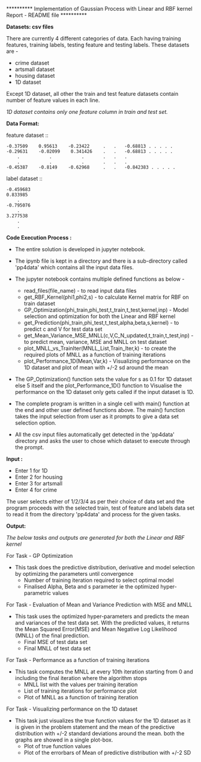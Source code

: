 
**********  Implementation of Gaussian Process with Linear and RBF kernel Report - README file  **********

**Datasets: csv files**

There are currently 4 different categories of data. Each having training features, training labels, testing feature and testing labels. These datasets are -

* crime dataset
* artsmall dataset
* housing dataset
* 1D dataset

Except 1D dataset, all other the train and test feature datasets contain number of feature values in each line.

*1D dataset contains only one feature column in train and test set.*

**Data Format:**

feature dataset ::

```
-0.37509	0.95613	   -0.23422		.	.	-0.68813 . . . . .
-0.29631	-0.02099	0.341426	.	.	-0.68813 . . . . .
	.			.			.		.	.	.
	.			.			.		.	.	.
-0.45387	-0.8149	   -0.62968		.	.	-0.842383 . . . . .
```

label dataset ::

```
-0.459683
0.833985
	.
-0.795076
	.
3.277538
	.
	.
```

**Code Execution Process :** 

* The entire solution is developed in jupyter notebook.
* The ipynb file is kept in a directory and there is a sub-directory called 'pp4data' which contains all the input data files.
* The jupyter notebook contains multiple defined functions as below -
	* read_files(file_name) -  to read input data files
	* get_RBF_Kernel(phi1,phi2,s) -  to calculate Kernel matrix for RBF on train dataset
	* GP_Optimization(phi_train,phi_test,t_train,t_test,kernel,inp) - Model selection and optimization for both the Linear and RBF kernel
	 * get_Prediction(phi_train,phi_test,t_test,alpha,beta,s,kernel) - to predict c and V for test data set
	 * get_Mean_Variance_MSE_MNLL(c,V,C_N_updated,t_train,t_test,inp) - to predict mean, variance, MSE and MNLL on test dataset
	 * plot_MNLL_vs_TrainIter(MNLL_List,Train_Iter,k) - to create the required plots of MNLL as a function of training iterations
	 * plot_Performance_1D(Mean,Var,k) - Visualizing performance on the 1D dataset and plot of mean with +/-2 sd around the mean

* The GP_Optimization() function sets the value for s as 0.1 for 1D dataset else 5 itself and the plot_Performance_1D() function to Visualise the performance on the 1D dataset only gets called if the input dataset is 1D.
* The complete program is written in a single cell with main() function at the end and other user defined functions above. The main() function takes the input selection from user as it prompts to give a data set selection option.
* All the csv input files automatically get detected in the 'pp4data' directory and asks the user to chose which dataset to execute through the prompt.

**Input :**

* Enter 1 for 1D
* Enter 2 for housing
* Enter 3 for artsmall
* Enter 4 for crime

The user selects either of 1/2/3/4 as per their choice of data set and the program proceeds with the selected train, test of feature and labels data set to read it from the directory 'pp4data' and process for the given tasks.

**Output:**

*The below tasks and outputs are generated for both the Linear and RBF kernel*

For Task - GP Optimization

 * This task does the predictive distribution, derivative and model selection by optimizing the parameters until convergence
	* Number of training iteration required to select optimal model
	* Finalised Alpha, Beta and s parameter ie the optimized hyper-parametric values

For Task - Evaluation of Mean and Variance Prediction with MSE and MNLL

 * This task uses the optimized hyper-parameters and predicts the mean and variances of the test data set. With the predicted values, it returns the Mean Squared Error(MSE) and Mean Negative Log Likelihood (MNLL) of the final prediction.
	* Final MSE of test data set
	* Final MNLL of test data set

For Task - Performance as a function of training iterations

 * This task computes the MNLL at every 10th iteration starting from 0 and including the final iteration where the algorithm stops
	* MNLL list with the values per training iteration
	* List of training iterations for performance plot
	* Plot of MNLL as a function of training iteration

For Task - Visualizing performance on the 1D dataset

 * This task just visualizes the true function values for the 1D dataset as it is given in the problem statement and the mean of the predictive distribution with +/-2 standard deviations around the mean. both the graphs are showed in a single plot-box.
 	* Plot of true function values
 	* Plot of the errorbars of Mean of predictive distribution with +/-2 SD




